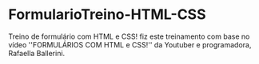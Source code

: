 # FormularioTreino-HTML-CSS
Treino de formulário com HTML e CSS! fiz este treinamento com base no vídeo ''FORMULÁRIOS COM HTML e CSS!'' da Youtuber e programadora, Rafaella Ballerini. 
